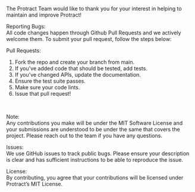 The Protract Team would like to thank you for your interest in helping to maintain and improve Protract!
<br>

Reporting Bugs:<br>
All code changes happen through Github Pull Requests and we actively welcome them. To submit your pull request, follow the steps below:
<br>

Pull Requests:
<ol>
<li>Fork the repo and create your branch from main.</li>
<li>If you've added code that should be tested, add tests.</li>
<li>If you've changed APIs, update the documentation.</li>
<li>Ensure the test suite passes.</li>
<li>Make sure your code lints.</li>
<li>Issue that pull request!</li>
</ol>
<br>

Note:<br>
Any contributions you make will be under the MIT Software License and your submissions are understood to be under the same that covers the project. Please reach out to the team if you have any questions.
<br>

Issues:<br>
We use GitHub issues to track public bugs. Please ensure your description is clear and has sufficient instructions to be able to reproduce the issue.
<br>

License:<br>
By contributing, you agree that your contributions will be licensed under Protract’s MIT License.

